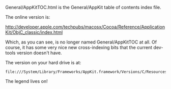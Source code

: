General/AppKitTOC.html is the General/AppKit table of contents index file.

The online version is:

http://developer.apple.com/techpubs/macosx/Cocoa/Reference/ApplicationKit/ObjC_classic/index.html

Which, as you can see, is no longer named General/AppKitTOC at all. Of course, it has some very nice new cross-indexing bits that the current dev-tools version doesn't have.

The version on your hard drive is at:

    file:///System/Library/Frameworks/AppKit.framework/Versions/C/Resources/English.lproj/Documentation/Reference/ObjC_classic/AppKitTOC.html

The legend lives on!